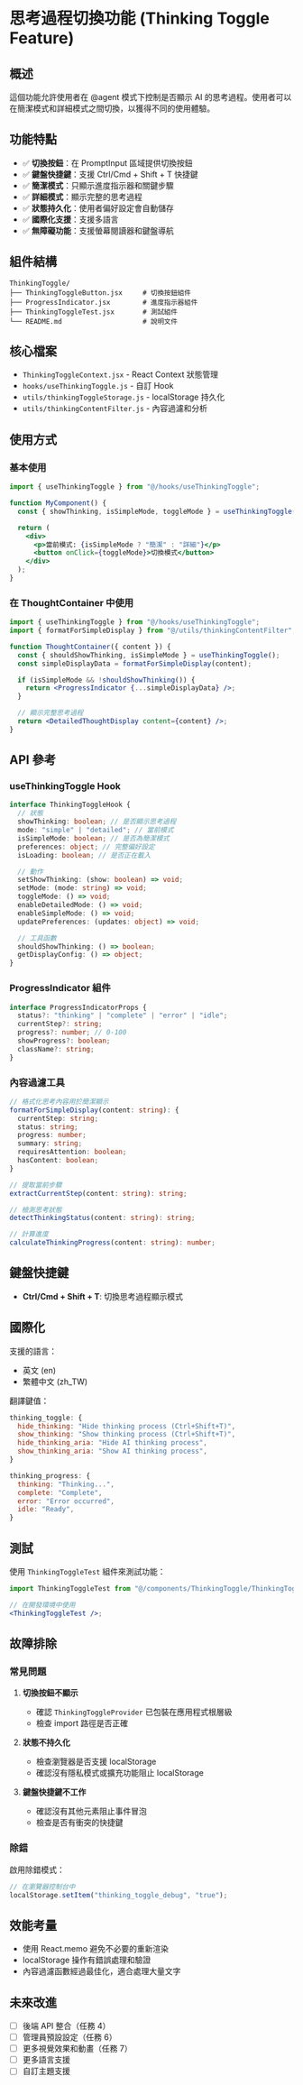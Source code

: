 # 思考過程切換功能 (Thinking Toggle Feature)

## 概述

這個功能允許使用者在 @agent 模式下控制是否顯示 AI 的思考過程。使用者可以在簡潔模式和詳細模式之間切換，以獲得不同的使用體驗。

## 功能特點

- ✅ **切換按鈕**：在 PromptInput 區域提供切換按鈕
- ✅ **鍵盤快捷鍵**：支援 Ctrl/Cmd + Shift + T 快捷鍵
- ✅ **簡潔模式**：只顯示進度指示器和關鍵步驟
- ✅ **詳細模式**：顯示完整的思考過程
- ✅ **狀態持久化**：使用者偏好設定會自動儲存
- ✅ **國際化支援**：支援多語言
- ✅ **無障礙功能**：支援螢幕閱讀器和鍵盤導航

## 組件結構

```
ThinkingToggle/
├── ThinkingToggleButton.jsx     # 切換按鈕組件
├── ProgressIndicator.jsx        # 進度指示器組件
├── ThinkingToggleTest.jsx       # 測試組件
└── README.md                    # 說明文件
```

## 核心檔案

- `ThinkingToggleContext.jsx` - React Context 狀態管理
- `hooks/useThinkingToggle.js` - 自訂 Hook
- `utils/thinkingToggleStorage.js` - localStorage 持久化
- `utils/thinkingContentFilter.js` - 內容過濾和分析

## 使用方式

### 基本使用

```jsx
import { useThinkingToggle } from "@/hooks/useThinkingToggle";

function MyComponent() {
  const { showThinking, isSimpleMode, toggleMode } = useThinkingToggle();

  return (
    <div>
      <p>當前模式: {isSimpleMode ? "簡潔" : "詳細"}</p>
      <button onClick={toggleMode}>切換模式</button>
    </div>
  );
}
```

### 在 ThoughtContainer 中使用

```jsx
import { useThinkingToggle } from "@/hooks/useThinkingToggle";
import { formatForSimpleDisplay } from "@/utils/thinkingContentFilter";

function ThoughtContainer({ content }) {
  const { shouldShowThinking, isSimpleMode } = useThinkingToggle();
  const simpleDisplayData = formatForSimpleDisplay(content);

  if (isSimpleMode && !shouldShowThinking()) {
    return <ProgressIndicator {...simpleDisplayData} />;
  }

  // 顯示完整思考過程
  return <DetailedThoughtDisplay content={content} />;
}
```

## API 參考

### useThinkingToggle Hook

```typescript
interface ThinkingToggleHook {
  // 狀態
  showThinking: boolean; // 是否顯示思考過程
  mode: "simple" | "detailed"; // 當前模式
  isSimpleMode: boolean; // 是否為簡潔模式
  preferences: object; // 完整偏好設定
  isLoading: boolean; // 是否正在載入

  // 動作
  setShowThinking: (show: boolean) => void;
  setMode: (mode: string) => void;
  toggleMode: () => void;
  enableDetailedMode: () => void;
  enableSimpleMode: () => void;
  updatePreferences: (updates: object) => void;

  // 工具函數
  shouldShowThinking: () => boolean;
  getDisplayConfig: () => object;
}
```

### ProgressIndicator 組件

```typescript
interface ProgressIndicatorProps {
  status?: "thinking" | "complete" | "error" | "idle";
  currentStep?: string;
  progress?: number; // 0-100
  showProgress?: boolean;
  className?: string;
}
```

### 內容過濾工具

```typescript
// 格式化思考內容用於簡潔顯示
formatForSimpleDisplay(content: string): {
  currentStep: string;
  status: string;
  progress: number;
  summary: string;
  requiresAttention: boolean;
  hasContent: boolean;
}

// 提取當前步驟
extractCurrentStep(content: string): string;

// 檢測思考狀態
detectThinkingStatus(content: string): string;

// 計算進度
calculateThinkingProgress(content: string): number;
```

## 鍵盤快捷鍵

- **Ctrl/Cmd + Shift + T**: 切換思考過程顯示模式

## 國際化

支援的語言：

- 英文 (en)
- 繁體中文 (zh_TW)

翻譯鍵值：

```javascript
thinking_toggle: {
  hide_thinking: "Hide thinking process (Ctrl+Shift+T)",
  show_thinking: "Show thinking process (Ctrl+Shift+T)",
  hide_thinking_aria: "Hide AI thinking process",
  show_thinking_aria: "Show AI thinking process",
}

thinking_progress: {
  thinking: "Thinking...",
  complete: "Complete",
  error: "Error occurred",
  idle: "Ready",
}
```

## 測試

使用 `ThinkingToggleTest` 組件來測試功能：

```jsx
import ThinkingToggleTest from "@/components/ThinkingToggle/ThinkingToggleTest";

// 在開發環境中使用
<ThinkingToggleTest />;
```

## 故障排除

### 常見問題

1. **切換按鈕不顯示**

   - 確認 `ThinkingToggleProvider` 已包裝在應用程式根層級
   - 檢查 import 路徑是否正確

2. **狀態不持久化**

   - 檢查瀏覽器是否支援 localStorage
   - 確認沒有隱私模式或擴充功能阻止 localStorage

3. **鍵盤快捷鍵不工作**
   - 確認沒有其他元素阻止事件冒泡
   - 檢查是否有衝突的快捷鍵

### 除錯

啟用除錯模式：

```javascript
// 在瀏覽器控制台中
localStorage.setItem("thinking_toggle_debug", "true");
```

## 效能考量

- 使用 React.memo 避免不必要的重新渲染
- localStorage 操作有錯誤處理和驗證
- 內容過濾函數經過最佳化，適合處理大量文字

## 未來改進

- [ ] 後端 API 整合（任務 4）
- [ ] 管理員預設設定（任務 6）
- [ ] 更多視覺效果和動畫（任務 7）
- [ ] 更多語言支援
- [ ] 自訂主題支援
